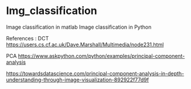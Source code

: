 # Img_classification
Image classification in matlab
Image classification in Python

References :
DCT
https://users.cs.cf.ac.uk/Dave.Marshall/Multimedia/node231.html

PCA
https://www.askpython.com/python/examples/principal-component-analysis

https://towardsdatascience.com/principal-component-analysis-in-depth-understanding-through-image-visualization-892922f77d9f
